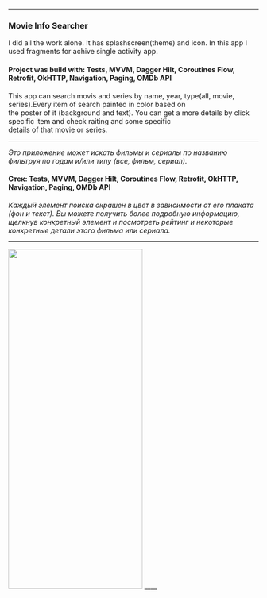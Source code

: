 ____  
### Movie Info Searcher  
I did all the work alone. It has splashscreen(theme) and icon. In this app I used fragments for achive single activity app.  
#### Project was build with: __Tests, MVVM, Dagger Hilt,  Coroutines Flow, Retrofit, OkHTTP, Navigation, Paging, OMDb API__  
This app can search movis and series by name, year, type(all, movie, series).Every item of search painted in color based on  
the poster of it (background and text). You can get a more details by click specific item and check raiting and some specific  
details of that movie or series.  
____  
_Это приложение может искать фильмы и сериалы по названию фильтруя по годам и/или типу (все, фильм, сериал)._ 
#### Стек:  __Tests, MVVM, Dagger Hilt,  Coroutines Flow, Retrofit, OkHTTP, Navigation, Paging, OMDb API__
_Каждый элемент поиска окрашен в цвет в зависимости от его плаката (фон и текст). Вы можете получить более подробную информацию,  
щелкнув конкретный элемент и посмотреть рейтинг и некоторые конкретные детали этого фильма или сериала._
____  
<img src="https://github.com/oldr1990/oldr1990/blob/master/Readme/mis_anim.gif" width="270" height="685">
____  

